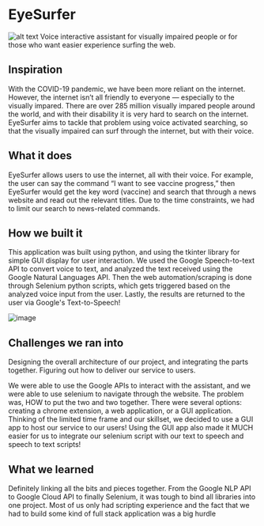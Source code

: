 # EyeSurfer
![alt text](https://user-images.githubusercontent.com/59517368/118346519-23366580-b50a-11eb-97ff-7acfdef65f7c.png)
Voice interactive assistant for visually impaired people or for those who want easier experience surfing the web.

## Inspiration
With the COVID-19 pandemic, we have been more reliant on the internet. However, the internet isn’t all friendly to everyone — especially to the visually impared. There are over 285 million visually impared people around the world, and with their disability it is very hard to search on the internet. EyeSurfer aims to tackle that problem using voice activated searching, so that the visually impaired can surf through the internet, but with their voice.

## What it does
EyeSurfer allows users to use the internet, all with their voice. For example, the user can say the command “I want to see vaccine progress,” then EyeSurfer would get the key word (vaccine) and search that through a news website and read out the relevant titles. Due to the time constraints, we had to limit our search to news-related commands.

## How we built it
This application was built using python, and using the tkinter library for simple GUI display for user interaction. We used the Google Speech-to-text API to convert voice to text, and analyzed the text received using the Google Natural Languages API. Then the web automation/scraping is done through Selenium python scripts, which gets triggered based on the analyzed voice input from the user. Lastly, the results are returned to the user via Google's Text-to-Speech!

![image](https://user-images.githubusercontent.com/59517368/118346533-4a8d3280-b50a-11eb-9754-2e1fddc03c64.png)

## Challenges we ran into
Designing the overall architecture of our project, and integrating the parts together. Figuring out how to deliver our service to users.

We were able to use the Google APIs to interact with the assistant, and we were able to use selenium to navigate through the website. The problem was, HOW to put the two and two together. There were several options: creating a chrome extension, a web application, or a GUI application. Thinking of the limited time frame and our skillset, we decided to use a GUI app to host our service to our users! Using the GUI app also made it MUCH easier for us to integrate our selenium script with our text to speech and speech to text scripts!

## What we learned
Definitely linking all the bits and pieces together. From the Google NLP API to Google Cloud API to finally Selenium, it was tough to bind all libraries into one project. Most of us only had scripting experience and the fact that we had to build some kind of full stack application was a big hurdle
